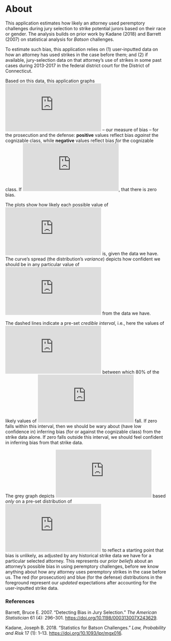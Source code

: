 About
================

This application estimates how likely an attorney used peremptory
challenges during jury selection to strike potential jurors based on
their race or gender. The analysis builds on prior work by Kadane (2018)
and Barrett (2007) on statistical analysis for *Batson* challenges.

To estimate such bias, this application relies on (1) user-inputted data
on how an attorney has used strikes in the case before them; and (2) if
available, jury-selection data on that attorney’s use of strikes in some
past cases during 2013-2017 in the federal district court for the
District of Connecticut.

Based on this data, this application graphs
![b](https://latex.codecogs.com/png.latex?b "b") – our measure of bias –
for the prosecution and the defense: **positive** values reflect bias
*against* the cognizable class, while **negative** values reflect bias
*for* the cognizable class. If ![b
= 0](https://latex.codecogs.com/png.latex?b%20%3D%200 "b = 0"), that
there is zero bias.

The plots show how likely each possible value of
![b](https://latex.codecogs.com/png.latex?b "b") is, given the data we
have. The curve’s spread (the distribution’s *variance*) depicts how
confident we should be in any particular value of
![b](https://latex.codecogs.com/png.latex?b "b") from the data we have.

The dashed lines indicate a pre-set *credible interval*, i.e., here the
values of ![d](https://latex.codecogs.com/png.latex?d "d") between which
80% of the likely values of ![b](https://latex.codecogs.com/png.latex?b
"b") fall. If zero falls within this interval, then we should be wary
about (have low confidence in) inferring bias (for or against the
cognizable class) from the strike data alone. If zero falls outside this
interval, we should feel confident in inferring bias from that strike
data.

The grey graph depicts ![b](https://latex.codecogs.com/png.latex?b "b")
based *only* on a pre-set distribution of
![b](https://latex.codecogs.com/png.latex?b "b") to reflect a starting
point that bias is unlikely, as adjusted by any historical strike data
we have for a particular selected attorney. This represents our *prior
beliefs* about an attorney’s possible bias in using peremptory
challenges, before we know anything about how any attorney uses
peremptory strikes in the case before us. The red (for prosecution) and
blue (for the defense) distributions in the foreground represent our
*updated* expectations after accounting for the user-inputted strike
data.

### References

<div id="refs" class="references">

<div id="ref-Barrett2007">

Barrett, Bruce E. 2007. “Detecting Bias in Jury Selection.” *The
American Statistician* 61 (4): 296–301.
<https://doi.org/10.1198/000313007X243629>.

</div>

<div id="ref-Kadane2018">

Kadane, Joseph B. 2018. “Statistics for Batson Challenges.” *Law,
Probability and Risk* 17 (1): 1–13.
<https://doi.org/10.1093/lpr/mgx016>.

</div>

</div>
